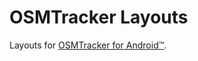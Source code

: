 # OSMTracker Layouts

Layouts for [OSMTracker for Android™](https://github.com/labexp/osmtracker-android).
